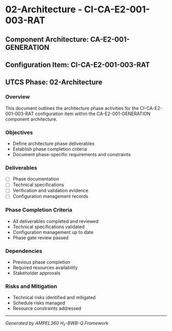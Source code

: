 # 02-Architecture - CI-CA-E2-001-003-RAT

## Component Architecture: CA-E2-001-GENERATION
## Configuration Item: CI-CA-E2-001-003-RAT
## UTCS Phase: 02-Architecture

### Overview
This document outlines the architecture phase activities for the CI-CA-E2-001-003-RAT configuration item within the CA-E2-001-GENERATION component architecture.

### Objectives
- Define architecture phase deliverables
- Establish phase completion criteria
- Document phase-specific requirements and constraints

### Deliverables
- [ ] Phase documentation
- [ ] Technical specifications
- [ ] Verification and validation evidence
- [ ] Configuration management records

### Phase Completion Criteria
- All deliverables completed and reviewed
- Technical specifications validated
- Configuration management up to date
- Phase gate review passed

### Dependencies
- Previous phase completion
- Required resources availability
- Stakeholder approvals

### Risks and Mitigation
- Technical risks identified and mitigated
- Schedule risks managed
- Resource constraints addressed

---
*Generated by AMPEL360 H₂-BWB-Q Framework*
